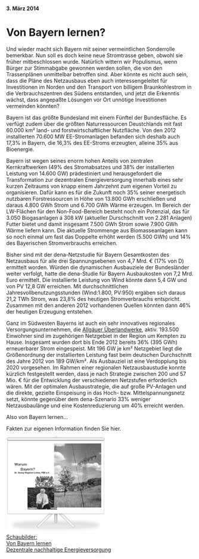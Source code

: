 #### 3. März 2014
# Von Bayern lernen?

Und wieder macht sich Bayern mit seiner  vermeintlichen Sonderrolle bemerkbar. Nun soll es doch keine neue Stromtrasse geben, obwohl sie früher mitbeschlossen wurde. Natürlich wittern wir Populismus, wenn Bürger zur Stimmabgabe gewonnen werden sollen, die von den Trassenplänen unmittelbar betroffen sind. Aber könnte es nicht auch sein, dass die Pläne des Netzausbaus eben auch interessengeleitet für Investitionen im Norden und den Transport von billigem Braunkohlestrom in die Verbrauchszentren des Südens entstanden, und jetzt die Erkenntis wächst, dass angepaßte Lösungen vor Ort unnötige Investitionen vermeinden könnten?

Bayern ist das größte Bundesland mit einem Fünftel der Bundesfläche. Es verfügt zudem über die größten Naturressourcen Deustchlands mit fast 60.000 km² land- und forstwirtschaftlicher Nutzfläche. Von den  2012 installierten 70.600 MW EE-Stromanlagen befanden sich deshalb auch 17,3% in Bayern, die 16,3% des EE-Stroms erzeugten, alleine 35% aus Bioenergie.

Bayern ist wegen seines enorm hohen Anteils von zentralen Kernkraftwerken (49% des Stromabsatzes und 38% der installierten Leistung von 14.600 GW) prädestiniert und herausgefordert die Transformation zur dezentralen Energieversorgung innerhalb eines sehr kurzen Zeitraums von knapp einem Jahrzehnt zum eigenen Vorteil zu organisieren. Dafür kann es für die Zukunft noch 35% seiner energetisch nutzbaren Forstressourcen in Höhe von 13.800 GWh erschließen und daraus 4.800 GWh Strom und 6.700 GWh Wärme erzeugen. Im Bereich der LW-Flächen für den Non-Food-Bereich besteht noch ein Potenzial, das für 3.050 Biogasanlagen á 308 kW (aktueller Durschschnitt von 2.281 Anlagen) Futter bietet und damit insgesamt 7.500 GWh Strom sowie 7.900 GWh Wärme liefern kann. Die aktuelle Strommenge aus Biomasseanlagen kann so noch einmal um fast das Doppelte erhöht werden (5.500 GWh) und 14% des Bayerischen Stromverbrauchs erreichen.

Bisher sind mit der dena-Netzstudie für Bayern Gesamtkosten des Netzausbaus für alle drei Spannungsebenen von 4,7 Mrd. € (17% von D) ermittelt worden. Würden die dynamischen Ausbauziele der Bundesländer weiter verfolgt, hatte die dena-Studie für Bayern Ausbaukosten von 7,2 Mrd. Euro ermittelt. Die installierte Leistung von Wind könnte dann 5,4 GW und von PV 12,8 GW erreichen. Mit durchschnittlichen Jahresvollbenutzungsstunden (Wind:1.800, PV:950) ergäben sich daraus 21,2 TWh Strom, was 23,8% des heutigen Stromverbrauchs entspricht. Zusammen mit den anderen 2012 vorhandenen Quellen könnten dann 46% der heutigen Erzeugung entstehen.

Ganz im Südwesten Bayerns ist auch ein sehr innovatives regionales Versorgungsunternehmen, die [Allgäuer Überlandwerke](http://auew.de), aktiv. 193.500 Einwohner sind im zugehörigen Netzgebiet in der Region um Kempten zu Hause. Insgesamt wurden dort bis Ende 2012 bereits 36% (395 GWh) erneuerbarer Strom eingespeist. Mit 196 GW je km² Netzgebiet liegt die Größenordnung der installierten Leistung fast beim deutschen Durchschnitt des Jahre 2012 von 189 GW/km². Als Ausbauziel ist eine Verdopplung bis 2020 vorgesehen. Im Rahmen einer regionalen Netzausbaustudie konnte kürzlich festgestellt werden, dass je nach Strategie zwischen 200 und 57 Mio. € für die Entwicklung der verschiedenen Netzstufen erforderlich wären. Mit der optimalen Ausbaustrategie, die auf große PV-Anlagen und die direkte, gezielte Einspeisung in das Hoch- bzw. Mittelspannungsnetz setzt, könnte gegenüber dem dena-Szenario 33% weniger Netzausbaulänge  und eine Kostenreduzierung um 40% erreicht werden.

Also von Bayern lernen...

Fakten zur eigenen Information finden Sie hier.

<div class="anhang">
<a href="../_ressources/pdf/bayern_folien.pdf"><img src="../_ressources/pdf/bayern_folien.png"><br>Schaubilder: <br>Von Bayern lernen <span><br>Dezentrale nachhaltige Energieversorgung</span></a>
</div>
